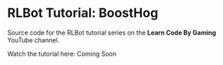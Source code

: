 # RLBot Tutorial: BoostHog

Source code for the RLBot tutorial series on the **Learn Code By Gaming** YouTube channel.

Watch the tutorial here: Coming Soon
